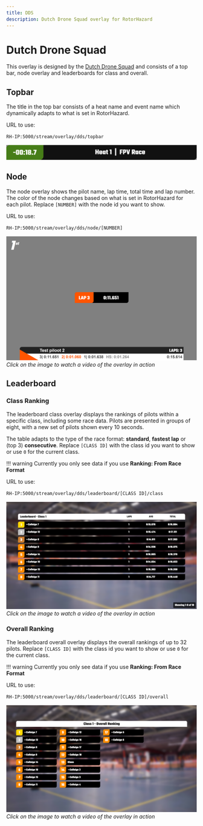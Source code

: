 ```yaml
---
title: DDS
description: Dutch Drone Squad overlay for RotorHazard
---
```


# Dutch Drone Squad

This overlay is designed by the <a href="https://dutchdronesquad.nl" target="_blank">Dutch Drone Squad</a> and consists of a top bar, node overlay and leaderboards for class and overall.

## Topbar

The title in the top bar consists of a heat name and event name which dynamically adapts to what is set in RotorHazard.

URL to use:

```bash
RH-IP:5000/stream/overlay/dds/topbar
```

![alt Screenshot of topbar](../assets/img/overlays/dds/topbar-dds.png)

## Node

The node overlay shows the pilot name, lap time, total time and lap number. The color of the node changes based on what is set in RotorHazard for each pilot. Replace `[NUMBER]` with the node id you want to show.

URL to use:

```bash
RH-IP:5000/stream/overlay/dds/node/[NUMBER]
```

[![Watch the video](../assets/img/overlays/dds/node-dds.png)](https://www.youtube.com/watch?v=ZpV0veJErvE)
_Click on the image to watch a video of the overlay in action_

## Leaderboard 

### Class Ranking

The leaderboard class overlay displays the rankings of pilots within a specific class, including some race data. Pilots are presented in groups of eight, with a new set of pilots shown every 10 seconds.

The table adapts to the type of the race format: **standard**, **fastest lap** or (top 3) **consecutive**. Replace `[CLASS ID]` with the class id you want to show or use `0` for the current class.

!!! warning
    Currently you only see data if you use **Ranking: From Race Format**

URL to use:

```bash
RH-IP:5000/stream/overlay/dds/leaderboard/[CLASS ID]/class
```


[![Watch the video](../assets/img/overlays/dds/ranking_class-dds.png)](https://youtu.be/xqIuBfLjtJE)
_Click on the image to watch a video of the overlay in action_

### Overall Ranking

The leaderboard overall overlay displays the overall rankings of up to 32 pilots. Replace `[CLASS ID]` with the class id you want to show or use `0` for the current class.

!!! warning
    Currently you only see data if you use **Ranking: From Race Format**

URL to use:

```bash
RH-IP:5000/stream/overlay/dds/leaderboard/[CLASS ID]/overall
```

[![Watch the video](../assets/img/overlays/dds/ranking_overall-dds.png)](https://youtu.be/kTtoHACqsg0)
_Click on the image to watch a video of the overlay in action_
